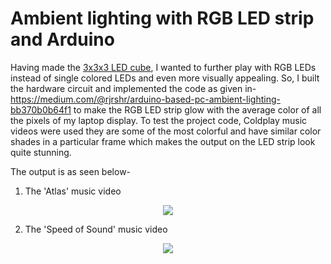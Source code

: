# Ambient lighting with RGB LED strip and Arduino
Having made the [3x3x3 LED cube](https://github.com/MalayNagda/LED-cube-using-Arduino), I wanted to further play with RGB LEDs instead of single colored LEDs and even more visually appealing. 
So, I built the hardware circuit and implemented the code as given in- https://medium.com/@rjrshr/arduino-based-pc-ambient-lighting-bb370b0b64f1 to
make the RGB LED strip glow with the average color of all the pixels of my laptop display. 
To test the project code, Coldplay music videos were used they are some of the most colorful and have similar color shades in a particular frame which makes the output on the LED strip look quite stunning.

The output is as seen below-
1. The 'Atlas' music video
<p align="center">
  <img src="images/Atlas.gif">
</p>

2. The 'Speed of Sound' music video
<p align="center">
  <img src="images/Speed_ofSound.gif">
</p>
